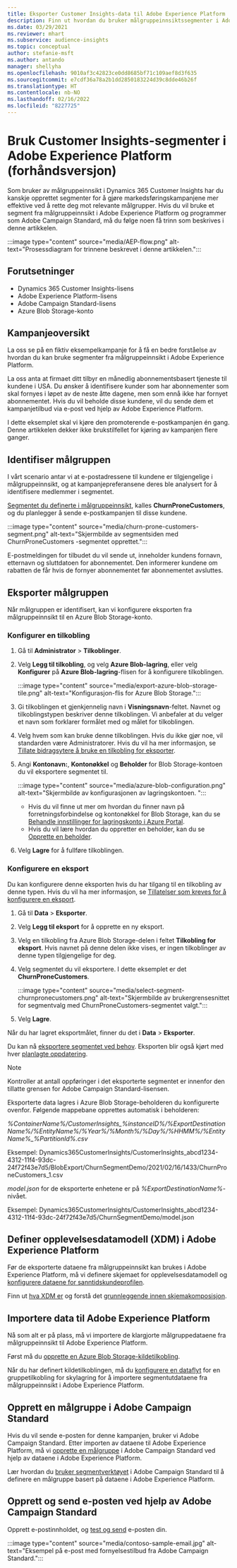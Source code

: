 ```yaml
---
title: Eksporter Customer Insights-data til Adobe Experience Platform
description: Finn ut hvordan du bruker målgruppeinnsiktssegmenter i Adobe Experience Platform.
ms.date: 03/29/2021
ms.reviewer: mhart
ms.subservice: audience-insights
ms.topic: conceptual
author: stefanie-msft
ms.author: antando
manager: shellyha
ms.openlocfilehash: 9010af3c42823ce0dd8685bf71c109aef8d3f635
ms.sourcegitcommit: e7cdf36a78a2b1dd2850183224d39c8dde46b26f
ms.translationtype: HT
ms.contentlocale: nb-NO
ms.lasthandoff: 02/16/2022
ms.locfileid: "8227725"
---
```

# <a name="use-customer-insights-segments-in-adobe-experience-platform-preview"></a>Bruk Customer Insights-segmenter i Adobe Experience Platform (forhåndsversjon)

Som bruker av målgruppeinnsikt i Dynamics 365 Customer Insights har du kanskje opprettet segmenter for å gjøre markedsføringskampanjene mer effektive ved å rette deg mot relevante målgrupper. Hvis du vil bruke et segment fra målgruppeinnsikt i Adobe Experience Platform og programmer som Adobe Campaign Standard, må du følge noen få trinn som beskrives i denne artikkelen.

:::image type="content" source="media/AEP-flow.png" alt-text="Prosessdiagram for trinnene beskrevet i denne artikkelen.":::

## <a name="prerequisites"></a>Forutsetninger

-   Dynamics 365 Customer Insights-lisens
-   Adobe Experience Platform-lisens
-   Adobe Campaign Standard-lisens
-   Azure Blob Storage-konto

## <a name="campaign-overview"></a>Kampanjeoversikt

La oss se på en fiktiv eksempelkampanje for å få en bedre forståelse av hvordan du kan bruke segmenter fra målgruppeinnsikt i Adobe Experience Platform.

La oss anta at firmaet ditt tilbyr en månedlig abonnementsbasert tjeneste til kundene i USA. Du ønsker å identifisere kunder som har abonnementer som skal fornyes i løpet av de neste åtte dagene, men som ennå ikke har fornyet abonnementet. Hvis du vil beholde disse kundene, vil du sende dem et kampanjetilbud via e-post ved hjelp av Adobe Experience Platform.

I dette eksemplet skal vi kjøre den promoterende e-postkampanjen én gang. Denne artikkelen dekker ikke brukstilfellet for kjøring av kampanjen flere ganger.

## <a name="identify-your-target-audience"></a>Identifiser målgruppen

I vårt scenario antar vi at e-postadressene til kundene er tilgjengelige i målgruppeinnsikt, og at kampanjepreferansene deres ble analysert for å identifisere medlemmer i segmentet.

[Segmentet du definerte i målgruppeinnsikt](segments.md), kalles **ChurnProneCustomers**, og du planlegger å sende e-postkampanjen til disse kundene.

:::image type="content" source="media/churn-prone-customers-segment.png" alt-text="Skjermbilde av segmentsiden med ChurnProneCustomers -segmentet opprettet.":::

E-postmeldingen for tilbudet du vil sende ut, inneholder kundens fornavn, etternavn og sluttdatoen for abonnementet. Den informerer kundene om rabatten de får hvis de fornyer abonnementet før abonnementet avsluttes.

## <a name="export-your-target-audience"></a>Eksporter målgruppen

Når målgruppen er identifisert, kan vi konfigurere eksporten fra målgruppeinnsikt til en Azure Blob Storage-konto.

### <a name="configure-a-connection"></a>Konfigurer en tilkobling

1. Gå til **Administrator** > **Tilkoblinger**.

1. Velg **Legg til tilkobling**, og velg **Azure Blob-lagring**, eller velg **Konfigurer** på **Azure Blob-lagring**-flisen for å konfigurere tilkoblingen.

   :::image type="content" source="media/export-azure-blob-storage-tile.png" alt-text="Konfigurasjon-flis for Azure Blob Storage."::: 

1. Gi tilkoblingen et gjenkjennelig navn i **Visningsnavn**-feltet. Navnet og tilkoblingstypen beskriver denne tilkoblingen. Vi anbefaler at du velger et navn som forklarer formålet med og målet for tilkoblingen.

1. Velg hvem som kan bruke denne tilkoblingen. Hvis du ikke gjør noe, vil standarden være Administratorer. Hvis du vil ha mer informasjon, se [Tillate bidragsytere å bruke en tilkobling for eksporter](connections.md#allow-contributors-to-use-a-connection-for-exports).

1. Angi **Kontonavn:**, **Kontonøkkel** og **Beholder** for Blob Storage-kontoen du vil eksportere segmentet til.  
      
   :::image type="content" source="media/azure-blob-configuration.png" alt-text="Skjermbilde av konfigurasjonen av lagringskontoen. "::: 
   
    - Hvis du vil finne ut mer om hvordan du finner navn på forretningsforbindelse og kontonøkkel for Blob Storage, kan du se [Behandle innstillinger for lagringskonto i Azure Portal](/azure/storage/common/storage-account-manage).
    - Hvis du vil lære hvordan du oppretter en beholder, kan du se [Opprette en beholder](/azure/storage/blobs/storage-quickstart-blobs-portal#create-a-container).

1. Velg **Lagre** for å fullføre tilkoblingen. 

### <a name="configure-an-export"></a>Konfigurere en eksport

Du kan konfigurere denne eksporten hvis du har tilgang til en tilkobling av denne typen. Hvis du vil ha mer informasjon, se [Tillatelser som kreves for å konfigurere en eksport](export-destinations.md#set-up-a-new-export).

1. Gå til **Data** > **Eksporter**.

1. Velg **Legg til eksport** for å opprette en ny eksport.

1. Velg en tilkobling fra Azure Blob Storage-delen i feltet **Tilkobling for eksport**. Hvis navnet på denne delen ikke vises, er ingen tilkoblinger av denne typen tilgjengelige for deg.

1. Velg segmentet du vil eksportere. I dette eksemplet er det **ChurnProneCustomers**.

   :::image type="content" source="media/select-segment-churnpronecustomers.png" alt-text="Skjermbilde av brukergrensesnittet for segmentvalg med ChurnProneCustomers-segmentet valgt.":::

1. Velg **Lagre**.

Når du har lagret eksportmålet, finner du det i **Data** > **Eksporter**.

Du kan nå [eksportere segmentet ved behov](export-destinations.md#run-exports-on-demand). Eksporten blir også kjørt med hver [planlagte oppdatering](system.md).

> [!NOTE]
> Kontroller at antall oppføringer i det eksporterte segmentet er innenfor den tillatte grensen for Adobe Campaign Standard-lisensen.

Eksporterte data lagres i Azure Blob Storage-beholderen du konfigurerte ovenfor. Følgende mappebane opprettes automatisk i beholderen:

*%ContainerName%/CustomerInsights_%instanceID%/%ExportDestinationName%/%EntityName%/%Year%/%Month%/%Day%/%HHMM%/%EntityName%_%PartitionId%.csv*

Eksempel: Dynamics365CustomerInsights/CustomerInsights_abcd1234-4312-11f4-93dc-24f72f43e7d5/BlobExport/ChurnSegmentDemo/2021/02/16/1433/ChurnProneCustomers_1.csv

*model.json* for de eksporterte enhetene er på *%ExportDestinationName%*-nivået.

Eksempel: Dynamics365CustomerInsights/CustomerInsights_abcd1234-4312-11f4-93dc-24f72f43e7d5/ChurnSegmentDemo/model.json

## <a name="define-experience-data-model-xdm-in-adobe-experience-platform"></a>Definer opplevelsesdatamodell (XDM) i Adobe Experience Platform

Før de eksporterte dataene fra målgruppeinnsikt kan brukes i Adobe Experience Platform, må vi definere skjemaet for opplevelsesdatamodell og [konfigurere dataene for sanntidskundeprofilen](https://experienceleague.adobe.com/docs/experience-platform/profile/tutorials/dataset-configuration.html#tutorials).

Finn ut [hva XDM er](https://experienceleague.adobe.com/docs/experience-platform/xdm/home.html) og forstå det [grunnleggende innen skjemakomposisjon](https://experienceleague.adobe.com/docs/experience-platform/xdm/schema/composition.html#schema).

## <a name="import-data-into-adobe-experience-platform"></a>Importere data til Adobe Experience Platform

Nå som alt er på plass, må vi importere de klargjorte målgruppedataene fra målgruppeinnsikt til Adobe Experience Platform.

Først må du [opprette en Azure Blob Storage-kildetilkobling](https://experienceleague.adobe.com/docs/experience-platform/sources/ui-tutorials/create/cloud-storage/blob.html#getting-started).    

Når du har definert kildetilkoblingen, må du [konfigurere en dataflyt](https://experienceleague.adobe.com/docs/experience-platform/sources/ui-tutorials/dataflow/cloud-storage.html#ui-tutorials) for en gruppetilkobling for skylagring for å importere segmentutdataene fra målgruppeinnsikt i Adobe Experience Platform.

## <a name="create-an-audience-in-adobe-campaign-standard"></a>Opprett en målgruppe i Adobe Campaign Standard

Hvis du vil sende e-posten for denne kampanjen, bruker vi Adobe Campaign Standard. Etter importen av dataene til Adobe Experience Platform, må vi [opprette en målgruppe](https://experienceleague.adobe.com/docs/campaign-standard/using/profiles-and-audiences/get-started-profiles-and-audiences.html#permission) i Adobe Campaign Standard ved hjelp av dataene i Adobe Experience Platform.


Lær hvordan du [bruker segmentverktøyet](https://experienceleague.adobe.com/docs/campaign-standard/using/integrating-with-adobe-cloud/adobe-experience-platform/audience-destinations/aep-using-segment-builder.html) i Adobe Campaign Standard til å definere en målgruppe basert på dataene i Adobe Experience Platform.

## <a name="create-and-send-the-email-using-adobe-campaign-standard"></a>Opprett og send e-posten ved hjelp av Adobe Campaign Standard

Opprett e-postinnholdet, og [test og send](https://experienceleague.adobe.com/docs/campaign-standard/using/testing-and-sending/get-started-sending-messages.html#preparing-and-testing-messages) e-posten din.

:::image type="content" source="media/contoso-sample-email.jpg" alt-text="Eksempel på e-post med fornyelsestilbud fra Adobe Campaign Standard.":::
